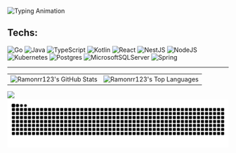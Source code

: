 <p align="left">
  <img src="https://readme-typing-svg.demolab.com?font=Fira+Code&size=30&pause=500&color=8A2BE2&center=true&vCenter=true&width=435&lines=""Ol%C3%A1%2C+eu+sou+o+Ramon+Rocha!;" alt="Typing Animation">
</p>

## Techs:
![Go](https://img.shields.io/badge/go-%2300ADD8.svg?style=for-the-badge&logo=go&logoColor=white) 
![Java](https://img.shields.io/badge/java-%23ED8B00.svg?style=for-the-badge&logo=openjdk&logoColor=white) 
![TypeScript](https://img.shields.io/badge/typescript-%23007ACC.svg?style=for-the-badge&logo=typescript&logoColor=white) 
![Kotlin](https://img.shields.io/badge/kotlin-%237F52FF.svg?style=for-the-badge&logo=kotlin&logoColor=white) 
![React](https://img.shields.io/badge/react-%2320232a.svg?style=for-the-badge&logo=react&logoColor=%2361DAFB) 
![NestJS](https://img.shields.io/badge/nestjs-%23E0234E.svg?style=for-the-badge&logo=nestjs&logoColor=white) 
![NodeJS](https://img.shields.io/badge/node.js-6DA55F?style=for-the-badge&logo=node.js&logoColor=white) 
![Kubernetes](https://img.shields.io/badge/kubernetes-%23326ce5.svg?style=for-the-badge&logo=kubernetes&logoColor=white) 
![Postgres](https://img.shields.io/badge/postgres-%23316192.svg?style=for-the-badge&logo=postgresql&logoColor=white) 
![MicrosoftSQLServer](https://img.shields.io/badge/Microsoft%20SQL%20Server-CC2927?style=for-the-badge&logo=microsoft%20sql%20server&logoColor=white) 
![Spring](https://img.shields.io/badge/spring-%236DB33F.svg?style=for-the-badge&logo=spring&logoColor=white)

---

<div align="center">
<table>
  <tr>
    <td align="center">
      <img align="center" src="https://github-readme-stats.vercel.app/api?username=Ramonrr123&theme=holi&hide_border=false&include_all_commits=false&count_private=false" alt="Ramonrr123's GitHub Stats" />
    </td>
    <td align="center">
      <img align="center" src="https://github-readme-stats.vercel.app/api/top-langs/?username=Ramonrr123&theme=holi&hide_border=false&include_all_commits=false&count_private=false&layout=compact" alt="Ramonrr123's Top Languages" />
    </td>
  </tr>
</table>
</div>

[![](https://visitcount.itsvg.in/api?id=Ramonrr123&icon=0&color=0)](https://visitcount.itsvg.in)
![snake gif](https://raw.githubusercontent.com/Ramonrr123/Ramonrr123/output/github-contribution-grid-snake.svg?palette=github-dark)
